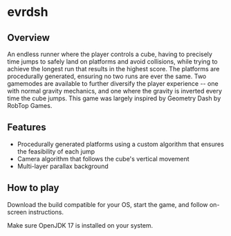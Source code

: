 # evrdsh
 
## Overview 

An endless runner where the player controls a cube, having to precisely time jumps to safely land on platforms and avoid collisions, while trying to achieve the longest run that results in the highest score. The platforms are procedurally generated, ensuring no two runs are ever the same. Two gamemodes are available to further diversify the player experience -- one with normal gravity mechanics, and one where the gravity is inverted every time the cube jumps.
This game was largely inspired by Geometry Dash by RobTop Games.

## Features

- Procedurally generated platforms using a custom algorithm that ensures the feasibility of each jump
- Camera algorithm that follows the cube's vertical movement
- Multi-layer parallax background

## How to play

Download the build compatible for your OS, start the game, and follow on-screen instructions.

Make sure OpenJDK 17 is installed on your system.